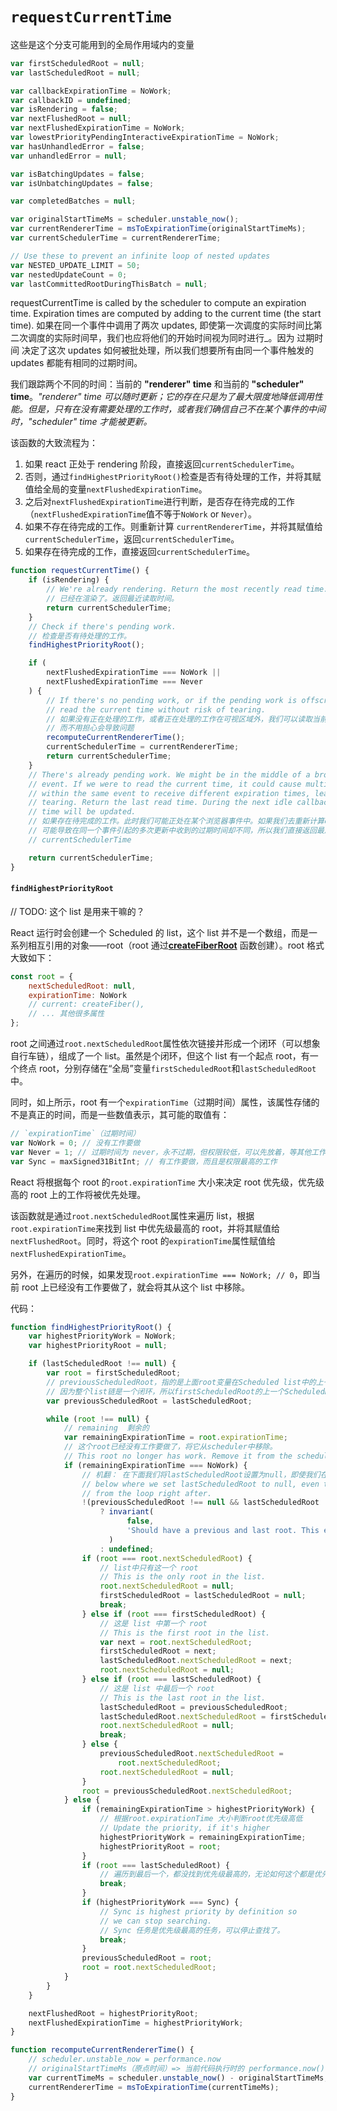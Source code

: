 [createfiberroot]: ../阅读笔记-2/createFiberRoot.md

# `requestCurrentTime`

这些是这个分支可能用到的全局作用域内的变量

```javascript
var firstScheduledRoot = null;
var lastScheduledRoot = null;

var callbackExpirationTime = NoWork;
var callbackID = undefined;
var isRendering = false;
var nextFlushedRoot = null;
var nextFlushedExpirationTime = NoWork;
var lowestPriorityPendingInteractiveExpirationTime = NoWork;
var hasUnhandledError = false;
var unhandledError = null;

var isBatchingUpdates = false;
var isUnbatchingUpdates = false;

var completedBatches = null;

var originalStartTimeMs = scheduler.unstable_now();
var currentRendererTime = msToExpirationTime(originalStartTimeMs);
var currentSchedulerTime = currentRendererTime;

// Use these to prevent an infinite loop of nested updates
var NESTED_UPDATE_LIMIT = 50;
var nestedUpdateCount = 0;
var lastCommittedRootDuringThisBatch = null;
```

requestCurrentTime is called by the scheduler to compute an expiration time. Expiration times are computed by adding to the current time (the start time).
如果在同一个事件中调用了两次 updates, 即使第一次调度的实际时间比第二次调度的实际时间早，我们也应将他们的开始时间视为同时进行\_。因为 过期时间 决定了这次 updates 如何被批处理，所以我们想要所有由同一个事件触发的 updates 都能有相同的过期时间。

我们跟踪两个不同的时间：当前的 **"renderer" time** 和当前的 **"scheduler" time**。_"renderer" time 可以随时更新；它的存在只是为了最大限度地降低调用性能。但是，只有在没有需要处理的工作时，或者我们确信自己不在某个事件的中间时，"scheduler" time 才能被更新。_

该函数的大致流程为：

1. 如果 react 正处于 rendering 阶段，直接返回`currentSchedulerTime`。
2. 否则，通过`findHighestPriorityRoot()`检查是否有待处理的工作，并将其赋值给全局的变量`nextFlushedExpirationTime`。
3. 之后对`nextFlushedExpirationTime`进行判断，是否存在待完成的工作（`nextFlushedExpirationTime`值不等于`NoWork` or `Never`）。
4. 如果不存在待完成的工作。则重新计算 `currentRendererTime`，并将其赋值给`currentSchedulerTime`，返回`currentSchedulerTime`。
5. 如果存在待完成的工作，直接返回`currentSchedulerTime`。

```javascript
function requestCurrentTime() {
    if (isRendering) {
        // We're already rendering. Return the most recently read time.
        // 已经在渲染了。返回最近读取时间。
        return currentSchedulerTime;
    }
    // Check if there's pending work.
    // 检查是否有待处理的工作。
    findHighestPriorityRoot();

    if (
        nextFlushedExpirationTime === NoWork ||
        nextFlushedExpirationTime === Never
    ) {
        // If there's no pending work, or if the pending work is offscreen, we can
        // read the current time without risk of tearing.
        // 如果没有正在处理的工作，或者正在处理的工作在可视区域外，我们可以读取当前时间
        // 而不用担心会导致问题
        recomputeCurrentRendererTime();
        currentSchedulerTime = currentRendererTime;
        return currentSchedulerTime;
    }
    // There's already pending work. We might be in the middle of a browser
    // event. If we were to read the current time, it could cause multiple updates
    // within the same event to receive different expiration times, leading to
    // tearing. Return the last read time. During the next idle callback, the
    // time will be updated.
    // 如果存在待完成的工作。此时我们可能正处在某个浏览器事件中。如果我们去重新计算current renderer time，
    // 可能导致在同一个事件引起的多次更新中收到的过期时间却不同，所以我们直接返回最后一次 计算的
    // currentSchedulerTime

    return currentSchedulerTime;
}
```

#### `findHighestPriorityRoot`

// TODO: 这个 list 是用来干嘛的？

React 运行时会创建一个 Scheduled 的 list，这个 list 并不是一个数组，而是一系列相互引用的对象——root（root 通过[**createFiberRoot**][createfiberroot] 函数创建）。root 格式大致如下：

```javascript
const root = {
    nextScheduledRoot: null,
    expirationTime: NoWork
    // current: createFiber(),
    // ... 其他很多属性
};
```

root 之间通过`root.nextScheduledRoot`属性依次链接并形成一个闭环（可以想象自行车链），组成了一个 list。虽然是个闭环，但这个 list 有一个起点 root，有一个终点 root，分别存储在“全局”变量`firstScheduledRoot`和`lastScheduledRoot`中。

同时，如上所示，root 有一个`expirationTime`（过期时间）属性，该属性存储的不是真正的时间，而是一些数值表示，其可能的取值有：

```javascript
// `expirationTime`（过期时间）
var NoWork = 0; // 没有工作要做
var Never = 1; // 过期时间为 never，永不过期，但权限较低，可以先放着，等其他工作做完再处理
var Sync = maxSigned31BitInt; // 有工作要做，而且是权限最高的工作
```

React 将根据每个 root 的`root.expirationTime` 大小来决定 root 优先级，优先级高的 root 上的工作将被优先处理。

该函数就是通过`root.nextScheduledRoot`属性来遍历 list，根据`root.expirationTime`来找到 list 中优先级最高的 root，并将其赋值给`nextFlushedRoot`。同时，将这个 root 的`expirationTime`属性赋值给`nextFlushedExpirationTime`。

另外，在遍历的时候，如果发现`root.expirationTime === NoWork; // 0`，即当前 root 上已经没有工作要做了，就会将其从这个 list 中移除。

代码：

```javascript
function findHighestPriorityRoot() {
    var highestPriorityWork = NoWork;
    var highestPriorityRoot = null;

    if (lastScheduledRoot !== null) {
        var root = firstScheduledRoot;
        // previousScheduledRoot，指的是上面root变量在Scheduled list中的上一项，
        // 因为整个list链是一个闭环，所以firstScheduledRoot的上一个ScheduledRoot就是lastScheduledRoot
        var previousScheduledRoot = lastScheduledRoot;

        while (root !== null) {
            // remaining  剩余的
            var remainingExpirationTime = root.expirationTime;
            // 这个root已经没有工作要做了，将它从scheduler中移除。
            // This root no longer has work. Remove it from the scheduler.
            if (remainingExpirationTime === NoWork) {
                // 机翻： 在下面我们将lastScheduledRoot设置为null，即使我们在之后立即中断了循环。
                // below where we set lastScheduledRoot to null, even though we break
                // from the loop right after.
                !(previousScheduledRoot !== null && lastScheduledRoot !== null)
                    ? invariant(
                          false,
                          'Should have a previous and last root. This error is likely caused by a bug in React. Please file an issue.'
                      )
                    : undefined;
                if (root === root.nextScheduledRoot) {
                    // list中只有这一个 root
                    // This is the only root in the list.
                    root.nextScheduledRoot = null;
                    firstScheduledRoot = lastScheduledRoot = null;
                    break;
                } else if (root === firstScheduledRoot) {
                    // 这是 list 中第一个 root
                    // This is the first root in the list.
                    var next = root.nextScheduledRoot;
                    firstScheduledRoot = next;
                    lastScheduledRoot.nextScheduledRoot = next;
                    root.nextScheduledRoot = null;
                } else if (root === lastScheduledRoot) {
                    // 这是 list 中最后一个 root
                    // This is the last root in the list.
                    lastScheduledRoot = previousScheduledRoot;
                    lastScheduledRoot.nextScheduledRoot = firstScheduledRoot;
                    root.nextScheduledRoot = null;
                    break;
                } else {
                    previousScheduledRoot.nextScheduledRoot =
                        root.nextScheduledRoot;
                    root.nextScheduledRoot = null;
                }
                root = previousScheduledRoot.nextScheduledRoot;
            } else {
                if (remainingExpirationTime > highestPriorityWork) {
                    // 根据root.expirationTime 大小判断root优先级高低
                    // Update the priority, if it's higher
                    highestPriorityWork = remainingExpirationTime;
                    highestPriorityRoot = root;
                }
                if (root === lastScheduledRoot) {
                    // 遍历到最后一个，都没找到优先级最高的，无论如何这个都是优先级最高的了
                    break;
                }
                if (highestPriorityWork === Sync) {
                    // Sync is highest priority by definition so
                    // we can stop searching.
                    // Sync 任务是优先级最高的任务，可以停止查找了。
                    break;
                }
                previousScheduledRoot = root;
                root = root.nextScheduledRoot;
            }
        }
    }

    nextFlushedRoot = highestPriorityRoot;
    nextFlushedExpirationTime = highestPriorityWork;
}
```

```javascript
function recomputeCurrentRendererTime() {
    // scheduler.unstable_now = performance.now
    // originalStartTimeMs（原点时间）=> 当前代码执行时的 performance.now() 的返回值
    var currentTimeMs = scheduler.unstable_now() - originalStartTimeMs;
    currentRendererTime = msToExpirationTime(currentTimeMs);
}
```
